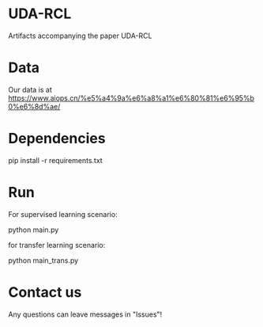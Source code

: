 # UDA-RCL
Artifacts accompanying the paper UDA-RCL

# Data
Our data is at https://www.aiops.cn/%e5%a4%9a%e6%a8%a1%e6%80%81%e6%95%b0%e6%8d%ae/

# Dependencies
pip install -r requirements.txt

# Run
For supervised learning scenario: 

python main.py  

for transfer learning scenario:

python main_trans.py

# Contact us
Any questions can leave messages in "Issues"!
